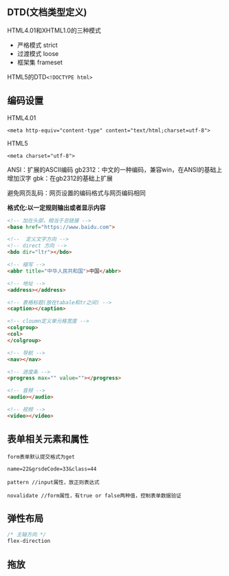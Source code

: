 ## DTD(文档类型定义)
HTML4.01和XHTML1.0的三种模式
- 严格模式 strict
- 过渡模式 loose
- 框架集 frameset

HTML5的DTD`<!DOCTYPE html>`

## 编码设置
HTML4.01
```
<meta http-equiv="content-type" content="text/html;charset=utf-8">
```
HTML5
```
<meta charset="utf-8">
```
ANSI：扩展的ASCII编码
gb2312：中文的一种编码，兼容win，在ANSI的基础上增加汉字
gbk：在gb2312的基础上扩展

避免网页乱码：网页设置的编码格式与网页编码相同

**格式化:以一定规则输出或者显示内容**

```html
<!-- 加在头部，相当于总链接 -->
<base href="https://www.baidu.com">

<!--  定义文字方向 -->
<!-- direct 方向 -->
<bdo dir="ltr"></bdo>

<!-- 缩写 -->
<abbr title="中华人民共和国">中国</abbr>

<!-- 地址 -->
<address></address>

<!-- 表格标题(放在tabale和tr之间) -->
<caption></caption>

<!-- cloumn定义单元格宽度 -->
<colgroup>
<col>
</colgroup>

<!-- 导航 -->
<nav></nav>

<!-- 进度条 -->
<progress max="" value=""></progress>

<!-- 音频 -->
<audio></audio>

<!-- 视频 -->
<video></video>
```

## 表单相关元素和属性
```
form表单默认提交格式为get

name=22&grsdeCode=33&class=44

pattern //input属性，放正则表达式

novalidate //form属性，有true or false两种值，控制表单数据验证
```

## 弹性布局
```css
/* 主轴方向 */
flex-direction 
```

## 拖放
```
```